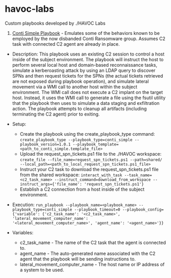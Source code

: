 # havoc-labs
Custom playbooks developed by ./HAVOC Labs

1.  [Conti Simple Playbook](./custom_playbooks/conti_simple/) - Emulates some of the behaviors known to be employed by the now disbanded Conti Ransomware group. Assumes C2 task with connected C2 agent are already in place.
- Description: This playbook uses an existing C2 session to control a host inside of the subject environment. The playbook will instruct the host to perform several local host and domain-based reconnaissance tasks, simulate a kerberoasting attack by using an LDAP query to discover SPNs and then request tickets for the SPNs (the actual tickets retrieved are not exposed during playbook operation), and simulate lateral movement via a WMI call to another host within the subject environment. The WMI call does not execute a C2 implant on the target host. Instead, it uses the WMI call to generate a file using the fsutil utility that the playbook then uses to simulate a data staging and exfiltration action. The playbook attempts to cleanup all artifacts (including terminating the C2 agent) prior to exiting.

- Setup:
  - Create the playbook using the create_playbook_type command:
    `create_playbook_type --playbook_type=conti_simple --playbook_version=1.0.1 --playbook_template=<path_to_conti_simple.template_file>`
  - Upload the request_spn_tickets.ps1 file to the ./HAVOC workspace:
    `create_file --file_name=request_spn_tickets.ps1 --path=shared/ --local_path=<path_to_local_request_spn_tickets.ps1_file>`
  - Instruct your C2 task to download the request_spn_tickets.ps1 file from the shared workspace:
    `interact_with_task --task_name=<c2_task_name> --instruct_command=download_from_workspace --instruct_args={'file_name': 'request_spn_tickets.ps1'}`
  - Establish a C2 connection from a host inside of the subject environment.

- Execution:
  `run_playbook --playbook_name=<playbook_name> --playbook_type=conti_simple --playbook_timeout=0 --playbook_config={'variable': {'c2_task_name': '<c2_task_name>', 'lateral_movement_computer_name': '<lateral_movement_computer_name>', 'agent_name': '<agent_name>'}}`

- Variables:
  - c2_task_name - The name of the C2 task that the agent is connected to.
  - agent_name - The auto-generated name associated with the C2 agent that the playbook will be sending instructions to.
  - lateral_movement_computer_name - The host name or IP address of a system to be used.
